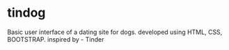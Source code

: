 # tindog
Basic user interface of  a dating site for dogs. developed using HTML, CSS, BOOTSTRAP. inspired by - Tinder
